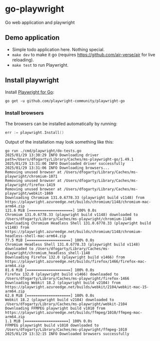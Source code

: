 # go-playwright

Go web application and playwright

## Demo application

* Simple todo application here. Nothing special.
* `make dev` to make it go (requires https://github.com/air-verse/air for live reloading).
* `make test` to run Playwright.

## Install playwright

Install [Playwright for Go](https://github.com/playwright-community/playwright-go):

```shell
go get -u github.com/playwright-community/playwright-go
```

### Install browsers

The browsers can be installed automatically by running:

```go
err := playwright.Install()
```

Output of the installation may look something like this:

```
go run ./cmd/playwright/do-tests.go
2025/01/29 13:30:29 INFO Downloading driver path=/Users/dfogarty/Library/Caches/ms-playwright-go/1.49.1
2025/01/29 13:31:06 INFO Downloaded driver successfully
2025/01/29 13:31:06 INFO Downloading browsers...
Removing unused browser at /Users/dfogarty/Library/Caches/ms-playwright/chromium-1071
Removing unused browser at /Users/dfogarty/Library/Caches/ms-playwright/firefox-1419
Removing unused browser at /Users/dfogarty/Library/Caches/ms-playwright/webkit-1869
Downloading Chromium 131.0.6778.33 (playwright build v1148) from https://playwright.azureedge.net/builds/chromium/1148/chromium-mac-arm64.zip
121.6 MiB [====================] 100% 0.0s
Chromium 131.0.6778.33 (playwright build v1148) downloaded to /Users/dfogarty/Library/Caches/ms-playwright/chromium-1148
Downloading Chromium Headless Shell 131.0.6778.33 (playwright build v1148) from https://playwright.azureedge.net/builds/chromium/1148/chromium-headless-shell-mac-arm64.zip
77.5 MiB [====================] 100% 0.0s
Chromium Headless Shell 131.0.6778.33 (playwright build v1148) downloaded to /Users/dfogarty/Library/Caches/ms-playwright/chromium_headless_shell-1148
Downloading Firefox 132.0 (playwright build v1466) from https://playwright.azureedge.net/builds/firefox/1466/firefox-mac-arm64.zip
81.6 MiB [====================] 100% 0.0s
Firefox 132.0 (playwright build v1466) downloaded to /Users/dfogarty/Library/Caches/ms-playwright/firefox-1466
Downloading Webkit 18.2 (playwright build v2104) from https://playwright.azureedge.net/builds/webkit/2104/webkit-mac-15-arm64.zip
62.8 MiB [====================] 100% 0.0s
Webkit 18.2 (playwright build v2104) downloaded to /Users/dfogarty/Library/Caches/ms-playwright/webkit-2104
Downloading FFMPEG playwright build v1010 from https://playwright.azureedge.net/builds/ffmpeg/1010/ffmpeg-mac-arm64.zip
1.1 MiB [====================] 100% 0.0s
FFMPEG playwright build v1010 downloaded to /Users/dfogarty/Library/Caches/ms-playwright/ffmpeg-1010
2025/01/29 13:32:15 INFO Downloaded browsers successfully
```
